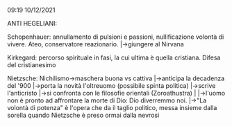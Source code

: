 09:19 10/12/2021

ANTI HEGELIANI:

Schopenhauer: annullamento di pulsioni e passioni, nullificazione volontà di vivere. Ateo, conservatore reazionario.
		|->giungere al Nirvana

Kirkegard: percorso spirituale in fasi, la cui ultima è quella cristiana. Difesa del cristianesimo

Nietzsche: Nichilismo->maschera buona vs cattiva
		|->anticipa la decadenza del '900
		|->porta la novità l'oltreuomo (possibile spinta politica)
		|->scrive l'anticristo 
		|->si confronta con le filosofie orientali (Zoroathustra)
		|						|->l'uomo non è pronto ad affrontare la morte di Dio: Dio diverremmo noi.
		|->"La volontà di potenza" è l'opera che da il taglio politico, messa insieme dalla sorella quando Nietzsche è preso ormai dalla  nevrosi
